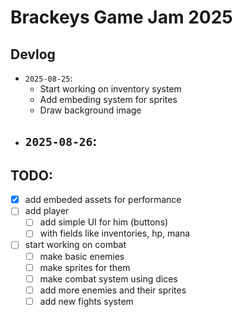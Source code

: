 # Brackeys Game Jam 2025

## Devlog
- `2025-08-25`:
  - Start working on inventory system
  - Add embeding system for sprites
  - Draw background image
- `2025-08-26`:
  - 

## TODO:
- [x] add embeded assets for performance
- [ ] add player
  - [ ] add simple UI for him (buttons)
  - [ ] with fields like inventories, hp, mana
- [ ] start working on combat
  - [ ] make basic enemies
  - [ ] make sprites for them
  - [ ] make combat system using dices
  - [ ] add more enemies and their sprites
  - [ ] add new fights system
